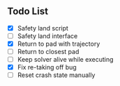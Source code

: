 <!-- TODO LIST -->

## Todo List

- [X] Safety land script
- [ ] Safety land interface
- [x] Return to pad with trajectory
- [ ] Return to closest pad 
- [ ] Keep solver alive while executing
- [x] Fix re-taking off bug
- [ ] Reset crash state manually